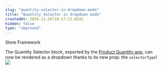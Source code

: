 ```yaml
---
slug: "quantity-selector-in-dropdown-mode"
title: "Quantity Selector in dropdown mode"
createdAt: 2020-11-26T18:17:22.824Z
hidden: false
type: "improved"
---
```


<div class="badge" id="store-framework">Store Framework</div>

The Quantity Selector block, exported by the [Product Quantity app](https://vtex.io/docs/components/all/vtex.product-quantity/), can now be rendered as a dropdown thanks to its new prop: the `selectorType`!
![](https://cdn.jsdelivr.net/gh/vtexdocs/dev-portal-content@readme-docs/docs/release-notes/c01e07e-quantity-selector-dropdown_12.png)
